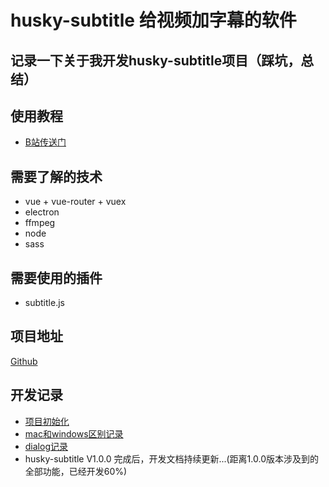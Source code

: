 # husky-subtitle 给视频加字幕的软件
## 记录一下关于我开发husky-subtitle项目（踩坑，总结）
## 使用教程
* [B站传送门](https://www.bilibili.com/video/BV1hp4y1C74N)
## 需要了解的技术
* vue  +  vue-router  +  vuex
* electron
* ffmpeg
* node 
* sass
## 需要使用的插件
* subtitle.js
## 项目地址
[Github](https://github.com/huskyAreYouScared/subtitle)

## 开发记录
* [项目初始化](./InitProject.html)
* [mac和windows区别记录](./mac_windows.html)
* [dialog记录](./electronDialog.html)
* husky-subtitle V1.0.0 完成后，开发文档持续更新...(距离1.0.0版本涉及到的全部功能，已经开发60%)